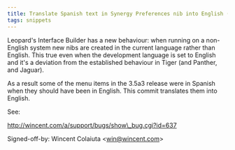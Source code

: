 ```yaml
---
title: Translate Spanish text in Synergy Preferences nib into English (Synergy, cc76597)
tags: snippets
---
```


Leopard's Interface Builder has a new behaviour: when running on a non-English system new nibs are created in the current language rather than English. This true even when the development language is set to English and it's a deviation from the established behaviour in Tiger (and Panther, and Jaguar).

As a result some of the menu items in the 3.5a3 release were in Spanish when they should have been in English. This commit translates them into English.

See:

http://wincent.com/a/support/bugs/show\_bug.cgi?id=637

Signed-off-by: Wincent Colaiuta &lt;win@wincent.com&gt;
